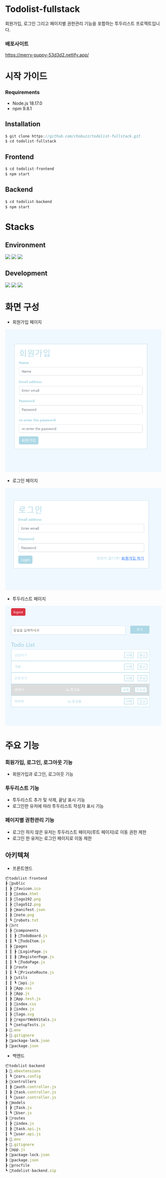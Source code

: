 # Todolist-fullstack

회원가입, 로그인 그리고 페이지별 권한관리 기능을 포함하는 투두리스트 프로젝트입니다.

### 배포사이트
https://merry-puppy-53d3d2.netlify.app/


# 시작 가이드

### Requirements

- Node.js 18.17.0
- npm 9.8.1

## Installation

```jsx
$ git clone https://github.com/chobuzz/todolist-fullstack.git
$ cd todolist-fullstack
```

## Frontend

```jsx
$ cd todolist-frontend
$ npm start
```

## Backend

```jsx
$ cd todolist-backend
$ npm start
```

# Stacks

## Environment

<img src="https://img.shields.io/badge/Visual Studio Code-007ACC?style=flat-square&logo=Visual Studio Code&logoColor=white"/>
<img src="https://img.shields.io/badge/Git-F05032?style=flat-square&logo=git&logoColor=white"/>
<img src="https://img.shields.io/badge/GitHub-181717?style=flat-square&logo=GitHub&logoColor=white"/>

## Development

<img src="https://img.shields.io/badge/React-61DAFB?style=flat-square&logo=React&logoColor=black"/>
<img src="https://img.shields.io/badge/Node.js-339933?style=flat-square&logo=Node.js&logoColor=white"/>
<img src="https://img.shields.io/badge/MongoDB-47A248?style=flat-square&logo=MongoDB&logoColor=white"/>

# 화면 구성

- 회원가입 페이지

<img src="./todolist-frontend/image/register-page.png">

- 로그인 페이지

<img src="./todolist-frontend/image/login-page.png">

- 투두리스트 페이지

<img src="./todolist-frontend/image/todo-page.png">

# 주요 기능

### 회원가입, 로그인, 로그아웃 기능

- 회원가입과 로그인, 로그아웃 기능

### 투두리스트 기능

- 투두리스트 추가 및 삭제, 끝남 표시 기능
- 로그인한 유저에 따라 투두리스트 작성자 표시 기능

### 페이지별 권한관리 기능

- 로그인 하지 않은 유저는 투두리스트 페이지(루트 페이지)로 이동 권한 제한
- 로그인 한 유저는 로그인 페이지로 이동 제한

## 아키텍쳐

- 프론트엔드

```jsx
📦todolist-frontend
┣ 📂public
┃ ┣ 📜favicon.ico
┃ ┣ 📜index.html
┃ ┣ 📜logo192.png
┃ ┣ 📜logo512.png
┃ ┣ 📜manifest.json
┃ ┣ 📜note.png
┃ ┗ 📜robots.txt
┣ 📂src
┃ ┣ 📂components
┃ ┃ ┣ 📜TodoBoard.js
┃ ┃ ┗ 📜TodoItem.js
┃ ┣ 📂pages
┃ ┃ ┣ 📜LoginPage.js
┃ ┃ ┣ 📜RegisterPage.js
┃ ┃ ┗ 📜TodoPage.js
┃ ┣ 📂route
┃ ┃ ┗ 📜PrivateRoute.js
┃ ┣ 📂utils
┃ ┃ ┗ 📜api.js
┃ ┣ 📜App.css
┃ ┣ 📜App.js
┃ ┣ 📜App.test.js
┃ ┣ 📜index.css
┃ ┣ 📜index.js
┃ ┣ 📜logo.svg
┃ ┣ 📜reportWebVitals.js
┃ ┗ 📜setupTests.js
┣ 📜.env
┣ 📜.gitignore
┣ 📜package-lock.json
┣ 📜package.json
```

- 백엔드

```jsx
📦todolist-backend
┣ 📂.ebextensions
┃ ┗ 📜cors.config
┣ 📂controllers
┃ ┣ 📜auth.controller.js
┃ ┣ 📜task.controller.js
┃ ┗ 📜user.controller.js
┣ 📂models
┃ ┣ 📜Task.js
┃ ┗ 📜User.js
┣ 📂routes
┃ ┣ 📜index.js
┃ ┣ 📜task.api.js
┃ ┗ 📜user.api.js
┣ 📜.env
┣ 📜.gitignore
┣ 📜app.js
┣ 📜package-lock.json
┣ 📜package.json
┣ 📜procfile
┗ 📜todolist-backend.zip
```
